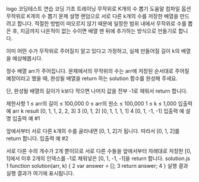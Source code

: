 logo
코딩테스트 연습
코딩 기초 트레이닝
무작위로 K개의 수 뽑기
도움말
컴파일 옵션
무작위로 K개의 수 뽑기
문제 설명
랜덤으로 서로 다른 k개의 수를 저장한 배열을 만드려고 합니다. 적절한 방법이 떠오르지 않기 때문에 일정한 범위 내에서 무작위로 수를 뽑은 후, 지금까지 나온적이 없는 수이면 배열 맨 뒤에 추가하는 방식으로 만들기로 합니다.

이미 어떤 수가 무작위로 주어질지 알고 있다고 가정하고, 실제 만들어질 길이 k의 배열을 예상해봅시다.

정수 배열 arr가 주어집니다. 문제에서의 무작위의 수는 arr에 저장된 순서대로 주어질 예정이라고 했을 때, 완성될 배열을 return 하는 solution 함수를 완성해 주세요.

단, 완성될 배열의 길이가 k보다 작으면 나머지 값을 전부 -1로 채워서 return 합니다.

제한사항
1 ≤ arr의 길이 ≤ 100,000
0 ≤ arr의 원소 ≤ 100,000
1 ≤ k ≤ 1,000
입출력 예
arr	k	result
[0, 1, 1, 2, 2, 3]	3	[0, 1, 2]
[0, 1, 1, 1, 1]	4	[0, 1, -1, -1]
입출력 예 설명
입출력 예 #1

앞에서부터 서로 다른 k개의 수를 골라내면 [0, 1, 2]가 됩니다. 따라서 [0, 1, 2]를 return 합니다.
입출력 예 #2

서로 다른 수의 개수가 2개 뿐이므로 서로 다른 수들을 앞에서부터 차례대로 저장한 [0, 1]에서 이후 2개의 인덱스를 -1로 채워넣은 [0, 1, -1, -1]을 return 합니다.
solution.js
1
function solution(arr, k) {
2
    var answer = [];
3
    return answer;
4
}
실행 결과
실행 결과가 여기에 표시됩니다.